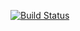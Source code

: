 [![Build Status](https://travis-ci.org/kimjaspermui/CSE110LAB6.svg?branch=master)](https://travis-ci.org/kimjaspermui/CSE110LAB6)
